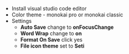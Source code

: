 - Install visual studio code editor
- Color theme - monokai pro or monokai classic
- Settings
  - **Auto Save** change to **onFocusChange**
  - **Word Wrap** change to **on**
  - **Format On Save** click yes
  - **File icon theme** set to **Seti**
